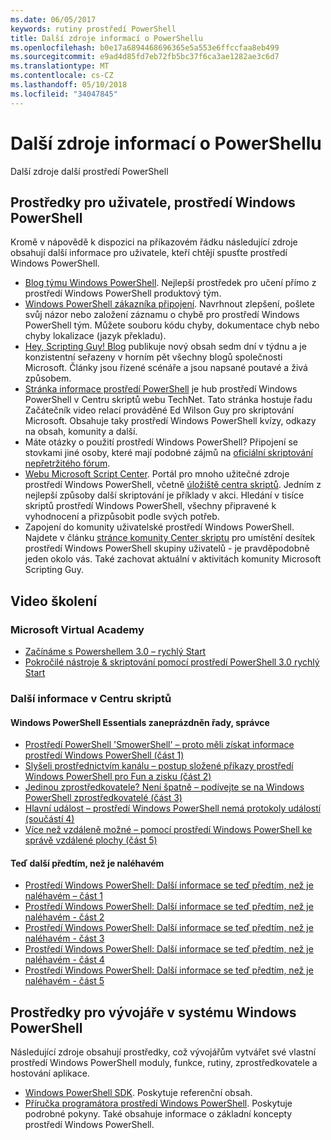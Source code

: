 ```yaml
---
ms.date: 06/05/2017
keywords: rutiny prostředí PowerShell
title: Další zdroje informací o PowerShellu
ms.openlocfilehash: b0e17a6894468696365e5a553e6ffccfaa8eb499
ms.sourcegitcommit: e9ad4d85fd7eb72fb5bc37f6ca3ae1282ae3c6d7
ms.translationtype: MT
ms.contentlocale: cs-CZ
ms.lasthandoff: 05/10/2018
ms.locfileid: "34047845"
---
```

# <a name="more-powershell-learning"></a>Další zdroje informací o PowerShellu

Další zdroje další prostředí PowerShell

## <a name="resources-for-windows-powershell-users"></a>Prostředky pro uživatele, prostředí Windows PowerShell

Kromě v nápovědě k dispozici na příkazovém řádku následující zdroje obsahují další informace pro uživatele, kteří chtějí spusťte prostředí Windows PowerShell.

- [Blog týmu Windows PowerShell](http://blogs.msdn.com/b/powershell/). Nejlepší prostředek pro učení přímo z prostředí Windows PowerShell produktový tým.
- [Windows PowerShell zákazníka připojení](http://Connect.Microsoft.com/PowerShell). Navrhnout zlepšení, pošlete svůj názor nebo založení záznamu o chybě pro prostředí Windows PowerShell tým. Můžete souboru kódu chyby, dokumentace chyb nebo chyby lokalizace (jazyk překladu).
- [Hey, Scripting Guy! Blog](https://blogs.technet.microsoft.com/heyscriptingguy/) publikuje nový obsah sedm dní v týdnu a je konzistentní seřazeny v horním pět všechny blogů společnosti Microsoft. Články jsou řízené scénáře a jsou napsané poutavé a živá způsobem.
- [Stránka informace prostředí PowerShell](https://blogs.technet.microsoft.com/heyscriptingguy/2015/01/04/weekend-scripter-the-best-ways-to-learn-powershell/) je hub prostředí Windows PowerShell v Centru skriptů webu TechNet. Tato stránka hostuje řadu Začátečník video relací prováděné Ed Wilson Guy pro skriptování Microsoft. Obsahuje taky prostředí Windows PowerShell kvízy, odkazy na obsah, komunity a další.
- Máte otázky o použití prostředí Windows PowerShell? Připojení se stovkami jiné osoby, které mají podobné zájmů na [oficiální skriptování nepřetržitého fórum](http://social.technet.microsoft.com/forums/itcg/threads/).
- [Webu Microsoft Script Center](https://technet.microsoft.com/scriptcenter). Portál pro mnoho užitečné zdroje prostředí Windows PowerShell, včetně [úložiště centra skriptů](http://gallery.technet.microsoft.com/scriptcenter/). Jedním z nejlepší způsoby další skriptování je příklady v akci. Hledání v tisíce skriptů prostředí Windows PowerShell, všechny připravené k vyhodnocení a přizpůsobit podle svých potřeb.
- Zapojení do komunity uživatelské prostředí Windows PowerShell. Najdete v článku [stránce komunity Center skriptu](https://technet.microsoft.com/scriptcenter/hh182567.aspx) pro umístění desítek prostředí Windows PowerShell skupiny uživatelů - je pravděpodobně jeden okolo vás. Také zachovat aktuální v aktivitách komunity Microsoft Scripting Guy.

## <a name="video-training"></a>Video školení

### <a name="microsoft-virtual-academy"></a>Microsoft Virtual Academy
- [Začínáme s Powershellem 3.0 – rychlý Start](https://mva.microsoft.com/en-US/training-courses/getting-started-with-powershell-30-jump-start-8276)
- [Pokročilé nástroje & skriptování pomocí prostředí PowerShell 3.0 rychlý Start](https://mva.microsoft.com/en-US/training-courses/advanced-tools-scripting-with-powershell-30-jump-start-8231)

### <a name="script-center-learn"></a>Další informace v Centru skriptů
#### <a name="windows-powershell-essentials-for-the-busy-admin-series"></a>Windows PowerShell Essentials zaneprázdněn řady, správce
- [Prostředí PowerShell 'SmowerShell' – proto měli získat informace prostředí Windows PowerShell &#40;část 1&#41;](http://dlbmodigital.microsoft.com/webcasts/wmv/23976_Dnl_L.wmv)
- [Slyšeli prostřednictvím kanálu – postup složené příkazy prostředí Windows PowerShell pro Fun a zisku &#40;část 2&#41;](http://dlbmodigital.microsoft.com/webcasts/wmv/23977_Dnl_L.wmv)
- [Jedinou zprostředkovatele? Není špatně – podívejte se na Windows PowerShell zprostředkovatelé &#40;část 3&#41;](http://dlbmodigital.microsoft.com/webcasts/wmv/23978_Dnl_L.wmv)
- [Hlavní událost – prostředí Windows PowerShell nemá protokoly událostí &#40;součástí 4&#41;](http://dlbmodigital.microsoft.com/webcasts/wmv/23979_Dnl_L.wmv)
- [Více než vzdáleně možné – pomocí prostředí Windows PowerShell ke správě vzdálené plochy &#40;část 5&#41;](http://dlbmodigital.microsoft.com/webcasts/wmv/23980_Dnl_L.wmv)

#### <a name="learn-it-now-before-its-an-emergency"></a>Teď další předtím, než je naléhavém
- [Prostředí Windows PowerShell: Další informace se teď předtím, než je naléhavém – část 1](http://dlbmodigital.microsoft.com/webcasts/wmv/1032481530_Dnl_L.wmv)
- [Prostředí Windows PowerShell: Další informace se teď předtím, než je naléhavém - část 2](http://dlbmodigital.microsoft.com/webcasts/wmv/1032481542_Dnl_L.wmv)
- [Prostředí Windows PowerShell: Další informace se teď předtím, než je naléhavém - část 3](http://dlbmodigital.microsoft.com/webcasts/wmv/1032481548_Dnl_L.wmv)
- [Prostředí Windows PowerShell: Další informace se teď předtím, než je naléhavém - část 4](http://dlbmodigital.microsoft.com/webcasts/wmv/1032481552_Dnl_L.wmv)
- [Prostředí Windows PowerShell: Další informace se teď předtím, než je naléhavém - část 5](http://dlbmodigital.microsoft.com/webcasts/wmv/1032481554_Dnl_L.wmv)

## <a name="resources-for-windows-powershell-developers"></a>Prostředky pro vývojáře v systému Windows PowerShell

Následující zdroje obsahují prostředky, což vývojářům vytvářet své vlastní prostředí Windows PowerShell moduly, funkce, rutiny, zprostředkovatele a hostování aplikace.

- [Windows PowerShell SDK](http://go.microsoft.com/fwlink/p/?LinkID=89595). Poskytuje referenční obsah.
- [Příručka programátora prostředí Windows PowerShell](http://go.microsoft.com/fwlink/p/?LinkID=89596). Poskytuje podrobné pokyny. Také obsahuje informace o základní koncepty prostředí Windows PowerShell.

